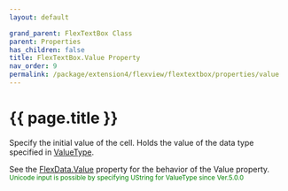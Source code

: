 ```yaml
---
layout: default

grand_parent: FlexTextBox Class
parent: Properties
has_children: false
title: FlexTextBox.Value Property
nav_order: 9
permalink: /package/extension4/flexview/flextextbox/properties/value
---
```

# {{ page.title }}

Specify the initial value of the cell. Holds the value of the data type specified in <a href="/package/system/object/properties/valuetype">ValueType</a>.

See the <a href="/package/extension4/flexview/flexdata/properties/value">FlexData.Value</a> property for the behavior of the Value property.
<br><small><span style="color:green">Unicode input is possible by specifying UString for ValueType since Ver.5.0.0</span></small>
